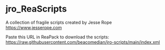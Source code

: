 # jro_ReaScripts

A collection of fragile scripts created by Jesse Rope
https://www.jesserope.com

Paste this URL in ReaPack to download the scripts:
https://raw.githubusercontent.com/beacomedian/jro-scripts/main/index.xml
